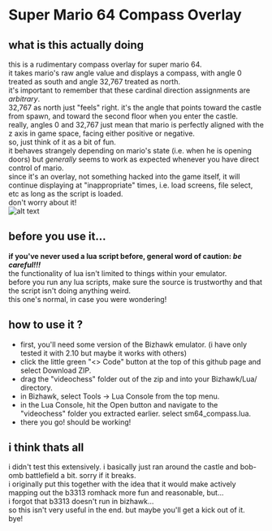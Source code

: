 # Super Mario 64 Compass Overlay
## what is this actually doing
this is a rudimentary compass overlay for super mario 64.\
it takes mario's raw angle value and displays a compass, with angle 0 treated as south and angle 32,767 treated as north.\
it's important to remember that these cardinal direction assignments are *arbitrary*.\
32,767 as north just "feels" right. it's the angle that points toward the castle from spawn, and toward the second floor when you enter the castle.\
really, angles 0 and 32,767 just mean that mario is perfectly aligned with the z axis in game space, facing either positive or negative.\
so, just think of it as a bit of fun.\
it behaves strangely depending on mario's state (i.e. when he is opening doors) but *generally* seems to work as expected whenever you have direct control of mario.\
since it's an overlay, not something hacked into the game itself, it will continue displaying at "inappropriate" times, i.e. load screens, file select, etc as long as the script is loaded.\
don't worry about it!\
![alt text](https://github.com/videochess/SM64-Compass-Overlay/blob/main/sm64_compass_example.gif?raw=true)
## before you use it...
**if you've never used a lua script before, general word of caution: *be careful!!!***\
the functionality of lua isn't limited to things within your emulator.\
before you run any lua scripts, make sure the source is trustworthy and that the script isn't doing anything weird.\
this one's normal, in case you were wondering!
## how to use it ?
- first, you'll need some version of the Bizhawk emulator. (i have only tested it with 2.10 but maybe it works with others)
- click the little green "<> Code" button at the top of this github page and select Download ZIP.
- drag the "videochess" folder out of the zip and into your Bizhawk/Lua/ directory.
- in Bizhawk, select Tools -> Lua Console from the top menu.
- in the Lua Console, hit the Open button and navigate to the "videochess" folder you extracted earlier. select sm64_compass.lua.
- there you go! should be working!
## i think thats all
i didn't test this extensively. i basically just ran around the castle and bob-omb battlefield a bit. sorry if it breaks.\
i originally put this together with the idea that it would make actively mapping out the b3313 romhack more fun and reasonable, but...\
i forgot that b3313 doesn't run in bizhawk...\
so this isn't very useful in the end. but maybe you'll get a kick out of it.\
bye!
